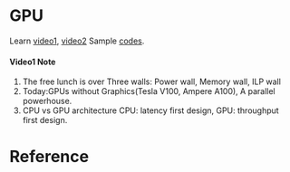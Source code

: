 # GPU
Learn [video1](https://www.youtube.com/watch?v=6kT7vVHCZIc), [video2](https://www.youtube.com/watch?v=mrDWmnXC5Ck)
Sample [codes](https://cuda-tutorial.github.io/).

#### Video1 Note

1. The free lunch is over
   Three walls: Power wall, Memory wall, ILP wall
2. Today:GPUs without Graphics(Tesla V100, Ampere A100), A parallel powerhouse.
3. CPU vs GPU architecture
   CPU: latency first design, GPU: throughput first design.


# Reference
